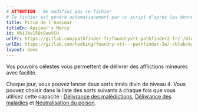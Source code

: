 ```yaml
---
# ATTENTION : Ne modifiez pas ce fichier
# Ce fichier est généré automatiquement par un script d'après les données du module Foundry VTT officiel et de sa traduction
title: Pitié de l'Aasimar
titleEn: Aasimar's Mercy
id: V6iJ4v15Qc8awVCH
urlFr: https://gitlab.com/pathfinder-fr/foundryvtt-pathfinder2-fr/-/blob/master/data/feats/V6iJ4v15Qc8awVCH.htm
urlEn: https://gitlab.com/hooking/foundry-vtt---pathfinder-2e/-/blob/master/packs/data/feats.db/aasimar-s-mercy.json
layout: dons
---
```

Vos pouvoirs célestes vous permettent de délivrer des afflictions mineures avec facilité.

Chaque jour, vous pouvez lancer deux sorts innés divin de niveau 4. Vous pouvez choisir dans la liste des sorts suivants à chaque fois que vous utilisez cette capacité : [Délivrance des malédictions](../sorts/délivrance-des-malédictions.md), [Délivrance des maladies](../sorts/délivrance-des-maladies.md) et [Neutralisation du poison](../sorts/neutralisation-du-poison.md).
